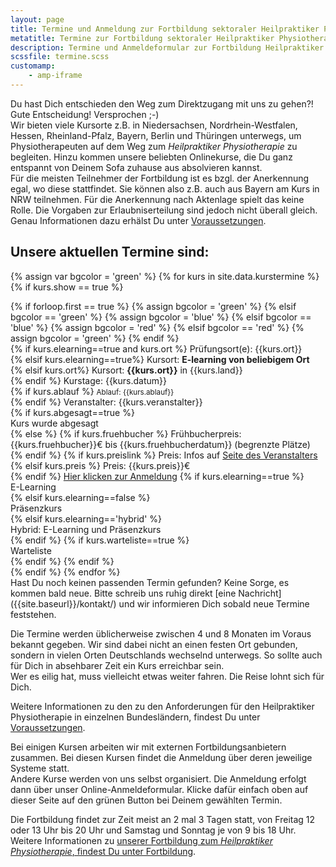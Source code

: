 ```yaml
---
layout: page
title: Termine und Anmeldung zur Fortbildung sektoraler Heilpraktiker Physiotherapie
metatitle: Termine zur Fortbildung sektoraler Heilpraktiker Physiotherapie
description: Termine und Anmeldeformular zur Fortbildung Heilpraktiker für Physiotherapie
scssfile: termine.scss
customamp:
    - amp-iframe
---
```

Du hast Dich entschieden den Weg zum Direktzugang mit uns zu gehen?!  
Gute Entscheidung! Versprochen ;-)  
Wir bieten viele Kursorte z.B. in Niedersachsen, Nordrhein-Westfalen, Hessen, Rheinland-Pfalz, Bayern, Berlin und Thüringen unterwegs, um Physiotherapeuten auf dem Weg zum <em>Heilpraktiker Physiotherapie</em> zu begleiten. Hinzu kommen unsere beliebten Onlinekurse, die Du ganz entspannt von Deinem Sofa zuhause aus absolvieren kannst.  
Für die meisten Teilnehmer der Fortbildung ist es bzgl. der Anerkennung egal, wo diese stattfindet. Sie können also z.B. auch aus Bayern am Kurs in NRW teilnehmen. Für die Anerkennung nach Aktenlage spielt das keine Rolle.  Die Vorgaben zur Erlaubniserteilung sind jedoch nicht überall gleich. Genau Informationen dazu erhälst Du unter <a href="{{site.baseurl}}/voraussetzungen-und-anerkennung/">Voraussetzungen</a>.


<amp-iframe id="gmaps" src="https://arnold85.github.io/websiteassets/googlemaps/gmaps.html" width="400" height="400" layout="responsive" frameborder="0" sandbox="allow-forms allow-scripts allow-same-origin"><amp-img layout="fill" src="/assets/images/gmapsplaceholder.jpg" placeholder></amp-img></amp-iframe>  

## Unsere aktuellen Termine sind:

<script type="application/ld+json">
    {
      "@context": "http://schema.org",
      "@type": "ItemList",
      "itemListElement": [
      {% assign firstEntry = true %}
        {% for kurs in site.data.kurstermine %}
          {% if kurs.show == true %}
            {% if forloop.first == false and firstEntry == false %}
              {{","}}
            {% endif %}
            {% assign firstEntry = false %}
            {% include eventmetadata.json event=kurs position=forloop.index %}
          {% endif %}
        {% endfor %}
      ]
    }
</script>
{% assign var bgcolor = 'green' %}
{% for kurs in site.data.kurstermine %}
{% if kurs.show == true %}
<div id="{{kurs.kursnummer}}" markdown="0" class="kurstermincontainer">
   {% if forloop.first == true %}
        {% assign bgcolor = 'green' %}
    {% elsif bgcolor == 'green' %}
        {% assign bgcolor = 'blue' %}
    {% elsif bgcolor == 'blue' %}
        {% assign bgcolor = 'red' %}
    {% elsif bgcolor == 'red' %}
        {% assign bgcolor = 'green' %}
  {% endif %}
   <div class="kursbackground  {{bgcolor}}"></div>
   <div class="kurstermincontent">
   {% if kurs.elearning==true and kurs.ort  %}
   <span>Prüfungsort(e): {{kurs.ort}}</span> <br/>
   {% elsif  kurs.elearning==true%}
  <span>Kursort: <b>E-learning von beliebigem Ort</b> </span> <br/>
   {% elsif  kurs.ort%}
  <span>Kursort: <b>{{kurs.ort}}</b> in {{kurs.land}}</span> <br/>
   {% endif %}
    <span>Kurstage: {{kurs.datum}}</span> <br/>
    {% if kurs.ablauf %}
    <span><small>Ablauf: {{kurs.ablauf}}</small></span> <br/>
    {% endif %}
    <span>Veranstalter: {{kurs.veranstalter}}</span> <br/>
    {% if kurs.abgesagt==true %}
      <div class="abgesagt">Kurs wurde abgesagt</div>
    {% else %}
        {% if kurs.fruehbucher %}
          <span>Frühbucherpreis: {{kurs.fruehbucher}}€ bis {{kurs.fruehbucherdatum}} (begrenzte Plätze)</span> <br/>
        {% endif %}
        {% if kurs.preislink %}
          <span>Preis: Infos auf <a target="_blank" href="{{kurs.preislink}}">Seite des Veranstalters</a></span> <br/>
            {% elsif kurs.preis %}
                <span>Preis: {{kurs.preis}}€</span> <br/>
        {% endif %}
        <a target="_blank" href="{{kurs.link}}" class="anmelde_link">Hier klicken zur Anmeldung</a>
        {% if kurs.elearning==true %}
          <div class="iselearning">E-Learning</div>
        {% elsif kurs.elearning==false %}
          <div class="ispresence">Präsenzkurs</div>
        {% elsif kurs.elearning=='hybrid' %}
          <div class="ishybrid">Hybrid: E-Learning und Präsenzkurs</div>
        {% endif %}
        {% if kurs.warteliste==true %}
          <div class="warteliste">Warteliste</div>
        {% endif %}
    {% endif %}
    </div>
</div>
{% endif %}
{% endfor %}
<div class="clearfix"></div>
Hast Du noch keinen passenden Termin gefunden? Keine Sorge, es kommen bald neue.
Bitte schreib uns ruhig direkt [eine Nachricht]({{site.baseurl}}/kontakt/) und wir informieren Dich sobald neue Termine feststehen.

Die Termine werden üblicherweise zwischen 4 und 8 Monaten im Voraus bekannt gegeben.
Wir sind dabei nicht an einen festen Ort gebunden, sondern in vielen Orten Deutschlands wechselnd unterwegs. So sollte auch für Dich in absehbarer Zeit ein Kurs erreichbar sein.  
Wer es eilig hat, muss vielleicht etwas weiter fahren. Die Reise lohnt sich für Dich.

Weitere Informationen zu den zu den Anforderungen für den Heilpraktiker Physiotherapie in einzelnen Bundesländern, findest Du unter [Voraussetzungen]({{site.baseurl}}/voraussetzungen-und-anerkennung/).

Bei einigen Kursen arbeiten wir mit externen Fortbildungsanbietern zusammen. Bei diesen Kursen findet die Anmeldung über deren jeweilige Systeme statt.  
Andere Kurse werden von uns selbst organisiert. Die Anmeldung erfolgt dann über unser Online-Anmeldeformular. Klicke dafür einfach oben auf dieser Seite auf den grünen Button bei Deinem gewählten Termin.  

Die Fortbildung findet zur Zeit meist an 2 mal 3 Tagen statt, von Freitag 12 oder 13 Uhr bis 20 Uhr und Samstag und Sonntag je von 9 bis 18 Uhr.
Weitere Informationen zu [unserer Fortbildung zum <em>Heilpraktiker Physiotherapie</em>, findest Du unter Fortbildung]({{site.baseurl}}/fortbildung-zum-heilpraktiker-physiotherapie/).
